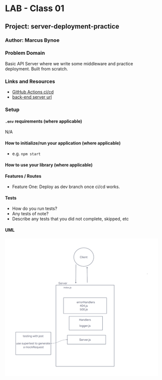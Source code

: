 # LAB - Class 01

## Project: server-deployment-practice

### Author: Marcus Bynoe

### Problem Domain

Basic API Server where we write some middleware and practice deployment. Built from scratch.

### Links and Resources

- [GitHub Actions ci/cd](https://github.com/marcusbynoe/server-deployment-practice/actions/runs/4169443959/jobs/7217409366)
- [back-end server url](https://d51-practice-mb.onrender.com)


### Setup

#### `.env` requirements (where applicable)

N/A


#### How to initialize/run your application (where applicable)

- e.g. `npm start`

#### How to use your library (where applicable)

#### Features / Routes

- Feature One: Deploy as dev branch once ci/cd works.


#### Tests

- How do you run tests?
- Any tests of note?
- Describe any tests that you did not complete, skipped, etc

#### UML

![Lab-01 UML](assets/401-Lab01.png)

